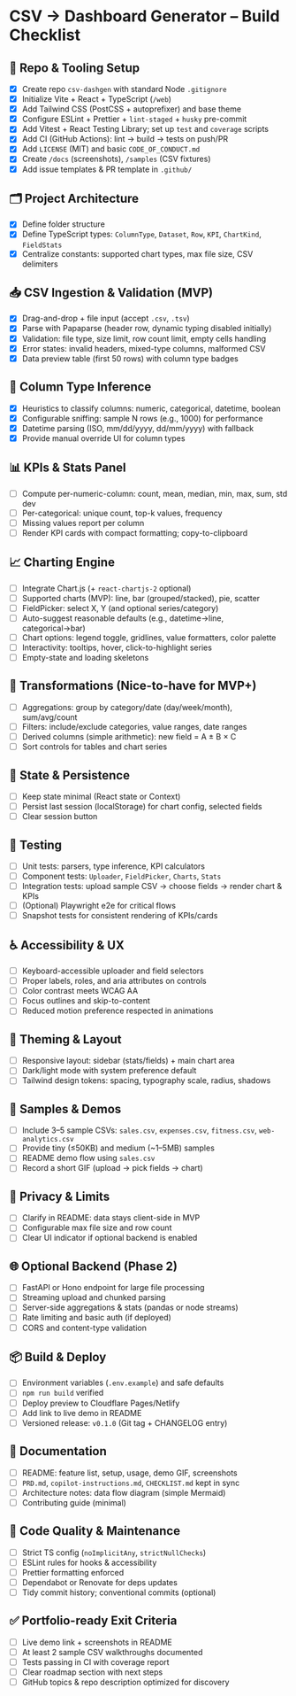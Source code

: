 # CSV → Dashboard Generator – Build Checklist

## 🔧 Repo & Tooling Setup
- [x] Create repo `csv-dashgen` with standard Node `.gitignore`
- [x] Initialize Vite + React + TypeScript (`/web`)
- [x] Add Tailwind CSS (PostCSS + autoprefixer) and base theme
- [x] Configure ESLint + Prettier + `lint-staged` + `husky` pre-commit
- [x] Add Vitest + React Testing Library; set up `test` and `coverage` scripts
- [x] Add CI (GitHub Actions): lint → build → tests on push/PR
- [x] Add `LICENSE` (MIT) and basic `CODE_OF_CONDUCT.md`
- [x] Create `/docs` (screenshots), `/samples` (CSV fixtures)
- [x] Add issue templates & PR template in `.github/`

## 🗂️ Project Architecture
- [x] Define folder structure
- [x] Define TypeScript types: `ColumnType`, `Dataset`, `Row`, `KPI`, `ChartKind`, `FieldStats`
- [x] Centralize constants: supported chart types, max file size, CSV delimiters

## 📥 CSV Ingestion & Validation (MVP)
- [x] Drag-and-drop + file input (accept `.csv`, `.tsv`)
- [x] Parse with Papaparse (header row, dynamic typing disabled initially)
- [x] Validation: file type, size limit, row count limit, empty cells handling
- [x] Error states: invalid headers, mixed-type columns, malformed CSV
- [x] Data preview table (first 50 rows) with column type badges

## 🔎 Column Type Inference
- [x] Heuristics to classify columns: numeric, categorical, datetime, boolean
- [x] Configurable sniffing: sample N rows (e.g., 1000) for performance
- [x] Datetime parsing (ISO, mm/dd/yyyy, dd/mm/yyyy) with fallback
- [x] Provide manual override UI for column types

## 📊 KPIs & Stats Panel
- [ ] Compute per-numeric-column: count, mean, median, min, max, sum, std dev
- [ ] Per-categorical: unique count, top-k values, frequency
- [ ] Missing values report per column
- [ ] Render KPI cards with compact formatting; copy-to-clipboard

## 📈 Charting Engine
- [ ] Integrate Chart.js (+ `react-chartjs-2` optional)
- [ ] Supported charts (MVP): line, bar (grouped/stacked), pie, scatter
- [ ] FieldPicker: select X, Y (and optional series/category)
- [ ] Auto-suggest reasonable defaults (e.g., datetime→line, categorical→bar)
- [ ] Chart options: legend toggle, gridlines, value formatters, color palette
- [ ] Interactivity: tooltips, hover, click-to-highlight series
- [ ] Empty-state and loading skeletons

## 🧮 Transformations (Nice-to-have for MVP+)
- [ ] Aggregations: group by category/date (day/week/month), sum/avg/count
- [ ] Filters: include/exclude categories, value ranges, date ranges
- [ ] Derived columns (simple arithmetic): new field = A ± B × C
- [ ] Sort controls for tables and chart series

## 🧰 State & Persistence
- [ ] Keep state minimal (React state or Context)
- [ ] Persist last session (localStorage) for chart config, selected fields
- [ ] Clear session button

## 🧪 Testing
- [ ] Unit tests: parsers, type inference, KPI calculators
- [ ] Component tests: `Uploader`, `FieldPicker`, `Charts`, `Stats`
- [ ] Integration tests: upload sample CSV → choose fields → render chart & KPIs
- [ ] (Optional) Playwright e2e for critical flows
- [ ] Snapshot tests for consistent rendering of KPIs/cards

## ♿ Accessibility & UX
- [ ] Keyboard-accessible uploader and field selectors
- [ ] Proper labels, roles, and aria attributes on controls
- [ ] Color contrast meets WCAG AA
- [ ] Focus outlines and skip-to-content
- [ ] Reduced motion preference respected in animations

## 🌙 Theming & Layout
- [ ] Responsive layout: sidebar (stats/fields) + main chart area
- [ ] Dark/light mode with system preference default
- [ ] Tailwind design tokens: spacing, typography scale, radius, shadows

## 💾 Samples & Demos
- [ ] Include 3–5 sample CSVs: `sales.csv`, `expenses.csv`, `fitness.csv`, `web-analytics.csv`
- [ ] Provide tiny (≤50KB) and medium (~1–5MB) samples
- [ ] README demo flow using `sales.csv`
- [ ] Record a short GIF (upload → pick fields → chart)

## 🔐 Privacy & Limits
- [ ] Clarify in README: data stays client-side in MVP
- [ ] Configurable max file size and row count
- [ ] Clear UI indicator if optional backend is enabled

## 🌐 Optional Backend (Phase 2)
- [ ] FastAPI or Hono endpoint for large file processing
- [ ] Streaming upload and chunked parsing
- [ ] Server-side aggregations & stats (pandas or node streams)
- [ ] Rate limiting and basic auth (if deployed)
- [ ] CORS and content-type validation

## 📦 Build & Deploy
- [ ] Environment variables (`.env.example`) and safe defaults
- [ ] `npm run build` verified
- [ ] Deploy preview to Cloudflare Pages/Netlify
- [ ] Add link to live demo in README
- [ ] Versioned release: `v0.1.0` (Git tag + CHANGELOG entry)

## 🧾 Documentation
- [ ] README: feature list, setup, usage, demo GIF, screenshots
- [ ] `PRD.md`, `copilot-instructions.md`, `CHECKLIST.md` kept in sync
- [ ] Architecture notes: data flow diagram (simple Mermaid)
- [ ] Contributing guide (minimal)

## 🧹 Code Quality & Maintenance
- [ ] Strict TS config (`noImplicitAny`, `strictNullChecks`)
- [ ] ESLint rules for hooks & accessibility
- [ ] Prettier formatting enforced
- [ ] Dependabot or Renovate for deps updates
- [ ] Tidy commit history; conventional commits (optional)

## ✅ Portfolio-ready Exit Criteria
- [ ] Live demo link + screenshots in README
- [ ] At least 2 sample CSV walkthroughs documented
- [ ] Tests passing in CI with coverage report
- [ ] Clear roadmap section with next steps
- [ ] GitHub topics & repo description optimized for discovery
